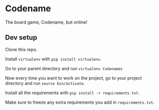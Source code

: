 # Codename
The board game, Codename, but online!

## Dev setup
Clone this repo.

Install `virtualenv` with `pip install virtualenv`.

Go to your parent directory and run `virtualenv Codenames`

Now every time you want to work on the project, go to your project directory and run `source bin/activate`.

Install all the requirements with `pip install -r requirements.txt`.

Make sure to freeze any extra requirements you add in `requirements.txt`.
